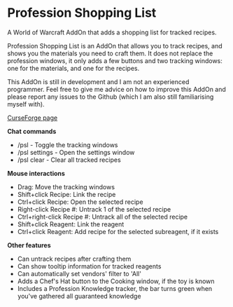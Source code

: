 # Profession Shopping List
A World of Warcraft AddOn that adds a shopping list for tracked recipes.

Profession Shopping List is an AddOn that allows you to track recipes, and shows you the materials you need to craft them.
It does not replace the profession windows, it only adds a few buttons and two tracking windows: one for the materials, and one for the recipes.

This AddOn is still in development and I am not an experienced programmer.
Feel free to give me advice on how to improve this AddOn and please report any issues to the Github (which I am also still familiarising myself with).

[CurseForge page](https://www.curseforge.com/wow/addons/profession-shopping-list)

**Chat commands**

- /psl - Toggle the tracking windows
- /psl settings - Open the settings window
- /psl clear - Clear all tracked recipes

**Mouse interactions**

- Drag: Move the tracking windows
- Shift+click Recipe: Link the recipe
- Ctrl+click Recipe: Open the selected recipe
- Right-click Recipe #: Untrack 1 of the selected recipe
- Ctrl+right-click Recipe #: Untrack all of the selected recipe
- Shift+click Reagent: Link the reagent
- Ctrl+click Reagent: Add recipe for the selected subreagent, if it exists

**Other features**

- Can untrack recipes after crafting them
- Can show tooltip information for tracked reagents
- Can automatically set vendors' filter to 'All'
- Adds a Chef's Hat button to the Cooking window, if the toy is known
- Includes a Profession Knowledge tracker, the bar turns green when you've gathered all guaranteed knowledge
